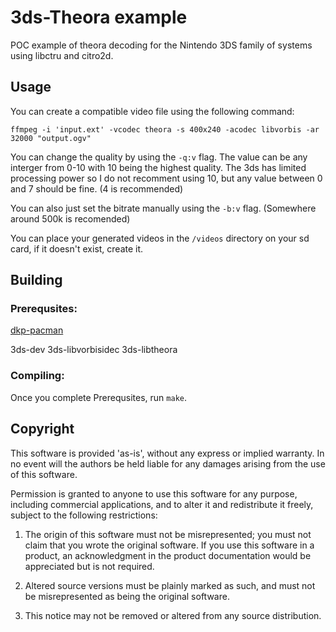 # 3ds-Theora example
POC example of theora decoding for the Nintendo 3DS family of systems using libctru and citro2d.

## Usage
You can create a compatible video file using the following command:

`ffmpeg -i 'input.ext' -vcodec theora -s 400x240 -acodec libvorbis -ar 32000 "output.ogv"`

You can change the quality by using the `-q:v` flag. The value can be any interger from 0-10 with 10 being the highest quality.
The 3ds has limited processing power so I do not recomment using 10, but any value between 0 and 7 should be fine. (4 is recommended)

You can also just set the bitrate manually using the `-b:v` flag. (Somewhere around 500k is recomended)

You can place your generated videos in the `/videos` directory on your sd card, if it doesn't exist, create it.

## Building
### Prerequsites:

[dkp-pacman](https://devkitpro.org/wiki/Getting_Started)

3ds-dev 3ds-libvorbisidec 3ds-libtheora

### Compiling:

Once you complete Prerequsites, run `make`.

## Copyright
This software is provided 'as-is', without any express or implied
warranty. In no event will the authors be held liable for any damages
arising from the use of this software.

Permission is granted to anyone to use this software for any purpose,
including commercial applications, and to alter it and redistribute it
freely, subject to the following restrictions:

   1. The origin of this software must not be misrepresented; you must not
   claim that you wrote the original software. If you use this software
   in a product, an acknowledgment in the product documentation would be
   appreciated but is not required.

   2. Altered source versions must be plainly marked as such, and must not be
   misrepresented as being the original software.

   3. This notice may not be removed or altered from any source
   distribution.

